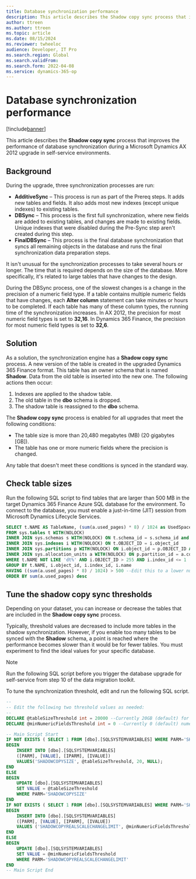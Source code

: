 ```yaml
---
title: Database synchronization performance
description: This article describes the Shadow copy sync process that improves the performance of database synchronization during an upgrade.
author: ttreen
ms.author: ttreen
ms.topic: article
ms.date: 08/15/2024
ms.reviewer: twheeloc
audience: Developer, IT Pro
ms.search.region: Global
ms.search.validFrom: 
ms.search.form: 2022-04-08
ms.service: dynamics-365-op
---
```


# Database synchronization performance

[!include[banner](../includes/banner.md)]

This article describes the **Shadow copy sync** process that improves the performance of database synchronization during a Microsoft Dynamics AX 2012 upgrade in self-service environments.

## Background

During the upgrade, three synchronization processes are run:

- **AdditiveSync** – This process is run as part of the Prereq steps. It adds new tables and fields. It also adds most new indexes (except unique indexes) to existing tables.
- **DBSync** – This process is the first full synchronization, where new fields are added to existing tables, and changes are made to existing fields. Unique indexes that were disabled during the Pre-Sync step aren't created during this step.
- **FinalDBSync** – This process is the final database synchronization that syncs all remaining objects in the database and runs the final synchronization data preparation steps.

It isn't unusual for the synchronization processes to take several hours or longer. The time that is required depends on the size of the database. More specifically, it's related to large tables that have changes to the design.

During the DBSync process, one of the slowest changes is a change in the precision of a numeric field type. If a table contains multiple numeric fields that have changes, each **Alter column** statement can take minutes or hours to be completed. If each table has many of these column types, the running time of the synchronization increases. In AX 2012, the precision for most numeric field types is set to **32,16**. In Dynamics 365 Finance, the precision for most numeric field types is set to **32,6**.

## Solution

As a solution, the synchronization engine has a **Shadow copy sync** process. A new version of the table is created in the upgraded Dynamics 365 Finance format. This table has an owner schema that is named **Shadow**. Data from the old table is inserted into the new one. The following actions then occur:

1. Indexes are applied to the shadow table.
2. The old table in the **dbo** schema is dropped.
3. The shadow table is reassigned to the **dbo** schema.

The **Shadow copy sync** process is enabled for all upgrades that meet the following conditions:

- The table size is more than 20,480 megabytes (MB) (20 gigabytes \[GB\]).
- The table has one or more numeric fields where the precision is changed.

Any table that doesn't meet these conditions is synced in the standard way.

## Check table sizes

Run the following SQL script to find tables that are larger than 500 MB in the target Dynamics 365 Finance Azure SQL database for the environment. To connect to the database, you must enable a just-in-time (JIT) session from Microsoft Dynamics Lifecycle Services.

```SQL
SELECT t.NAME AS TableName, (sum(a.used_pages) * 8) / 1024 as UsedSpaceMB
FROM sys.tables t WITH(NOLOCK)
INNER JOIN sys.schemas s WITH(NOLOCK) ON t.schema_id = s.schema_id and s.name = 'dbo'
INNER JOIN sys.indexes i WITH(NOLOCK) ON t.OBJECT_ID = i.object_id
INNER JOIN sys.partitions p WITH(NOLOCK) ON i.object_id = p.OBJECT_ID AND i.index_id = p.index_id
INNER JOIN sys.allocation_units a WITH(NOLOCK) ON p.partition_id = a.container_id
WHERE t.NAME NOT LIKE 'dt%' AND i.OBJECT_ID > 255 AND i.index_id <= 1
GROUP BY t.NAME, i.object_id, i.index_id, i.name
HAVING ((sum(a.used_pages) * 8) / 1024) > 500 --Edit this to a lower number if needed
ORDER BY sum(a.used_pages) desc
```

## Tune the shadow copy sync thresholds

Depending on your dataset, you can increase or decrease the tables that are included in the **Shadow copy sync** process.

Typically, threshold values are decreased to include more tables in the shadow synchronization. However, if you enable too many tables to be synced with the **Shadow** schema, a point is reached where the performance becomes slower than it would be for fewer tables. You must experiment to find the ideal values for your specific database.

> [!NOTE]
> Run the following SQL script before you trigger the database upgrade for self-service from step 10 of the data migration toolkit.

To tune the synchronization threshold, edit and run the following SQL script.

```SQL
--
-- Edit the following two threshold values as needed:
--
DECLARE @tableSizeThreshold int = 20000 --Currently 20GB (default) for min table size
DECLARE @minNumericFieldsThreshold int = 0 --Currently 0 (default) numeric column change

-- Main Script Start
IF NOT EXISTS ( SELECT 1 FROM [dbo].[SQLSYSTEMVARIABLES] WHERE PARM='SHADOWCOPYSIZE' )
BEGIN
    INSERT INTO [dbo].[SQLSYSTEMVARIABLES] 
    ([PARM], [VALUE], [IPARM], [IVALUE])
    VALUES('SHADOWCOPYSIZE', @tableSizeThreshold, 20, NULL);
END
ELSE
BEGIN
    UPDATE [dbo].[SQLSYSTEMVARIABLES] 
    SET VALUE = @tableSizeThreshold
    WHERE PARM='SHADOWCOPYSIZE'
END
IF NOT EXISTS ( SELECT 1 FROM [dbo].[SQLSYSTEMVARIABLES] WHERE PARM='SHADOWCOPYREALSCALECHANGELIMIT' )
BEGIN
    INSERT INTO [dbo].[SQLSYSTEMVARIABLES]
    ([PARM], [VALUE], [IPARM], [IVALUE])
    VALUES ('SHADOWCOPYREALSCALECHANGELIMIT', @minNumericFieldsThreshold, 20, NULL);
END
ELSE
BEGIN
    UPDATE [dbo].[SQLSYSTEMVARIABLES]
    SET VALUE = @minNumericFieldsThreshold
    WHERE PARM='SHADOWCOPYREALSCALECHANGELIMIT'
END
-- Main Script End
```
